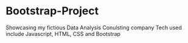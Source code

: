# Bootstrap-Project 
Showcasing my fictious Data Analysis Conulsting company
Tech used include Javascript, HTML, CSS and Bootstrap
